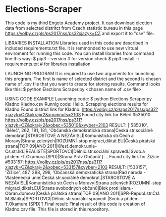 # Elections-Scraper
This code is my third Engeto Academy project. It can download election data from selected distritct from Czech statistic bureau in this page https://volby.cz/pls/ps2017nss/ps3?xjazyk=CZ and export it to "csv" file.

LIBRARIES INSTALLATION
Libraries used in this code are described in included requirements.txt file. It is remmonded to use new virtual enviroment for running this code. You can install libraries from command line this way:
$ pip3 --version                     # for version check
$ pip3 install -r requirements.txt   # for libraries installation

LAUNCHING PROGRAM
It is required to use two arguments for launching this program. The first is name of selected district and the second is chosen name of .csv file that you want to create for storing results. Command looks like this:
$ python Elections Scraper.py <name of district> <chosen name of .csv file>
  
USING CODE EXAMPLE
Launching code:
$ python Elections Scraper.py Kladno Kladno.csv
Runnig code:
Hello. Scrapping elections results for Kladno
Found district link for Kladno: https://volby.cz/pls/ps2017nss/ps32?xjazyk=CZ&xkraj=2&xnumnuts=2103
Found city link for Běleč #535010: https://volby.cz/pls/ps2017nss/ps311?xjazyk=CZ&xkraj=2&xobec=535010&xvyber=2103
RESULT: ['535010', 'Běleč', 262, 181, 181, 'Občanská demokratická strana|Česká str.sociálně demokrat.|STAROSTOVÉ A NEZÁVISLÍ|Komunistická str.Čech a Moravy|Strana zelených|ROZUMNÍ-stop migraci,diktát.EU|Česká pirátská strana|TOP 09|ANO 2011|Křesť.demokr.unie-Čs.str.lid.|REALISTÉ|SPORTOVCI|Dělnic.str.sociální spravedl.|Svob.a př.dem.-T.Okamura (SPD)|Strana Práv Občanů']
...
Found city link for Žižice #533157: https://volby.cz/pls/ps2017nss/ps311?xjazyk=CZ&xkraj=2&xobec=533157&xvyber=2103
RESULT: ['533157', 'Žižice', 487, 298, 296, 'Občanská demokratická strana|Řád národa - Vlastenecká unie|Česká str.sociálně demokrat.|STAROSTOVÉ A NEZÁVISLÍ|Komunistická str.Čech a Moravy|Strana zelených|ROZUMNÍ-stop migraci,diktát.EU|Strana svobodných občanů|Blok proti islam.-Obran.domova|Česká pirátská strana|TOP 09|ANO 2011|SPR-Republ.str.Čsl. M.Sládka|SPORTOVCI|Dělnic.str.sociální spravedl.|Svob.a př.dem.-T.Okamura (SPD)']
Final result:
Final result of this code is creation of Kladno.csv file. This file is stored in this repository.  
